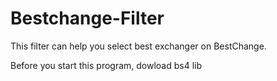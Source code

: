# Bestchange-Filter
This filter can help you select best exchanger on BestChange.

Before you start this program, dowload bs4 lib
